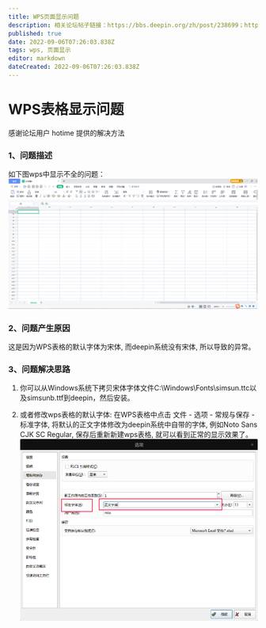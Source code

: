 ```yaml
---
title: WPS页面显示问题
description: 相关论坛帖子链接：https://bbs.deepin.org/zh/post/238699；https://bbs.deepin.org/zh/post/240463
published: true
date: 2022-09-06T07:26:03.838Z
tags: wps, 页面显示
editor: markdown
dateCreated: 2022-09-06T07:26:03.838Z
---
```


# WPS表格显示问题
感谢论坛用户 hotime 提供的解决方法
### 1、问题描述
如下图wps中显示不全的问题：
![2022-9-6_84457.png](/2022-9-6_84457.png)
### 2、问题产生原因
这是因为WPS表格的默认字体为宋体, 而deepin系统没有宋体, 所以导致的异常。
### 3、问题解决思路
1. 你可以从Windows系统下拷贝宋体字体文件C:\Windows\Fonts\simsun.ttc以及simsunb.ttf到deepin，然后安装。

2. 或者修改wps表格的默认字体: 在WPS表格中点击 文件 - 选项 - 常规与保存 - 标准字体, 将默认的正文字体修改为deepin系统中自带的字体, 例如Noto Sans CJK SC Regular, 保存后重新新建wps表格, 就可以看到正常的显示效果了。
![2022-9-6_33264.png](/2022-9-6_33264.png)
